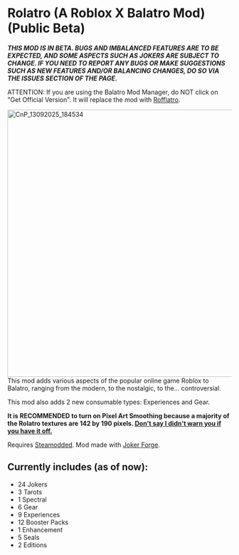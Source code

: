 # Rolatro (A Roblox X Balatro Mod) (Public Beta)
***THIS MOD IS IN BETA. BUGS AND IMBALANCED FEATURES ARE TO BE EXPECTED, AND SOME ASPECTS SUCH AS JOKERS ARE SUBJECT TO CHANGE. IF YOU NEED TO REPORT ANY BUGS OR MAKE SUGGESTIONS SUCH AS NEW FEATURES AND/OR BALANCING CHANGES, DO SO VIA THE ISSUES SECTION OF THE PAGE.***

ATTENTION: If you are using the Balatro Mod Manager, do NOT click on "Get Official Version". It will replace the mod with [Rofflatro](https://github.com/MamiKeRiko/Rofflatro).

<img width="1024" height="600" alt="CnP_13092025_184534" src="https://github.com/user-attachments/assets/c4a16cd1-d28f-4bfa-84f3-5c3f72660da1" />
This mod adds various aspects of the popular online game Roblox to Balatro, ranging from the modern, to the nostalgic, to the... controversial.

This mod also adds 2 new consumable types: Experiences and Gear.

**It is RECOMMENDED to turn on Pixel Art Smoothing because a majority of the Rolatro textures are 142 by 190 pixels. 	<ins>Don't say I didn't warn you if you have it off.	</ins>**

Requires [Steamodded](https://github.com/Steamodded/smods). Mod made with [Joker Forge](https://github.com/Jayd-H/joker-forge).

## Currently includes (as of now):
- 24 Jokers
- 3 Tarots
- 1 Spectral
- 6 Gear
- 9 Experiences
- 12 Booster Packs
- 1 Enhancement
- 5 Seals
- 2 Editions
